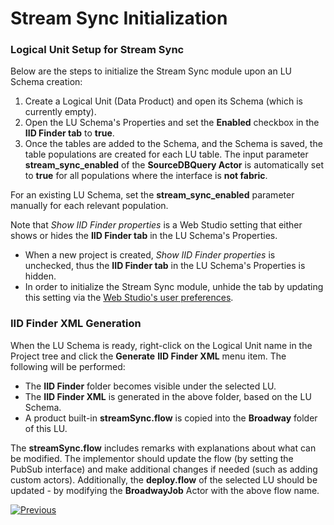 # Stream Sync Initialization

### Logical Unit Setup for Stream Sync

Below are the steps to initialize the Stream Sync module upon an LU Schema creation:

1. Create a Logical Unit (Data Product) and open its Schema (which is currently empty). 
2. Open the LU Schema's Properties and set the **Enabled** checkbox in the **IID Finder tab** to **true**.
3. Once the tables are added to the Schema, and the Schema is saved, the table populations are created for each LU table. The input parameter **stream_sync_enabled** of the **SourceDBQuery Actor** is automatically set to **true** for all populations where the interface is **not fabric**.

For an existing LU Schema, set the **stream_sync_enabled** parameter manually for each relevant population.

<web>

Note that *Show IID Finder properties* is a Web Studio setting that either shows or hides the **IID Finder tab** in the LU Schema's Properties. 

* When a new project is created, *Show IID Finder properties* is unchecked, thus the **IID Finder tab** in the LU Schema's Properties is hidden. 
* In order to initialize the Stream Sync module, unhide the tab by updating this setting via the [Web Studio's user preferences](/articles/04_fabric_studio/04_user_preferences.md). 

</web>

### IID Finder XML Generation

When the LU Schema is ready, right-click on the Logical Unit name in the Project tree and click the **Generate** **IID Finder XML** menu item. The following will be performed:

* The **IID Finder** folder becomes visible under the selected LU.
* The **IID Finder XML** is generated in the above folder, based on the LU Schema.
* A product built-in **streamSync.flow** is copied into the **Broadway** folder of this LU.

The **streamSync.flow** includes remarks with explanations about what can be modified. The implementor should update the flow (by setting the PubSub interface) and make additional changes if needed (such as adding custom actors). Additionally, the **deploy.flow** of the selected LU should be updated - by modifying the **BroadwayJob** Actor with the above flow name.



[![Previous](/articles/images/Previous.png)](01_stream_sync_overview.md)
